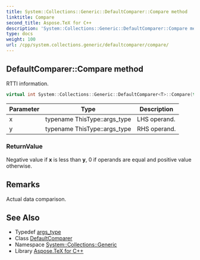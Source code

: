 ```yaml
---
title: System::Collections::Generic::DefaultComparer::Compare method
linktitle: Compare
second_title: Aspose.TeX for C++
description: 'System::Collections::Generic::DefaultComparer::Compare method. RTTI information in C++.'
type: docs
weight: 100
url: /cpp/system.collections.generic/defaultcomparer/compare/
---
```

## DefaultComparer::Compare method


RTTI information.

```cpp
virtual int System::Collections::Generic::DefaultComparer<T>::Compare(typename ThisType::args_type x, typename ThisType::args_type y) const override
```


| Parameter | Type | Description |
| --- | --- | --- |
| x | typename ThisType::args_type | LHS operand. |
| y | typename ThisType::args_type | RHS operand. |

### ReturnValue

Negative value if **x** is less than **y**, 0 if operands are equal and positive value otherwise.
## Remarks


Actual data comparison. 
## See Also

* Typedef [args_type](../../icomparer/args_type/)
* Class [DefaultComparer](../)
* Namespace [System::Collections::Generic](../../)
* Library [Aspose.TeX for C++](../../../)
